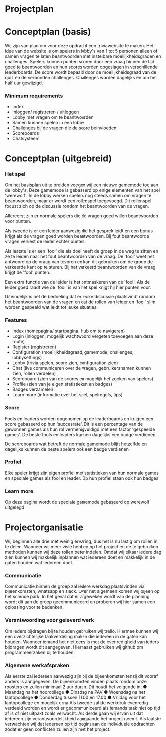 # Projectplan

# Conceptplan (basis)

Wij zijn van plan om voor deze opdracht een triviawebsite te maken. Het idee van de website is om spelers in lobby's van 1 tot 5 personen alleen of samen vragen te laten beantwoorden met instelbare moeilijkheidsgraden en challenges. Spelers kunnen punten scoren door een vraag binnen de tijd goed te beantwoorden en hun scores worden opgeslagen in verschillende leaderboards. De score wordt bepaald door de moeilijkheidsgraad van de quiz en de verbonden challenges. Challenges worden dagelijks en om het half uur gewijzigd.

### Minimum requirements

- Index
- Inloggen/ registreren / uitloggen
- Lobby met vragen om te beantwoorden
- Samen kunnen spelen in een lobby
- Challenges bij de vragen die de score beinvloeden
- Scoreboards
- Chatsysteem

# Conceptplan (uitgebreid)

### Het spel

Om het basisplan uit te breiden voegen wij een nieuwe gamemode toe aan de lobby's. Deze gamemode is gebaseerd op enige elementen van het spel 'werewolf'. In de lobby werken spelers nog steeds samen om vragen te beantwoorden, maar er wordt een rollenspel toegevoegd. Dit rollenspel focust zich op de discussie rondom het beantwoorden van de vragen.

Allereerst zijn er normale spelers die de vragen goed willen beantwoorden voor punten.

Als tweede is er een leider aanwezig die het gesprek leidt en een bonus krijgt als de vragen goed worden beantwoorden. Bij fout beantwoorde vragen verliest de leider echter punten.

Als laatste is er een 'fool' die als doel heeft de groep in de weg te zitten en ze te leiden naar het fout beantwoorden van de vraag. De 'fool' weet het antwoord op de vraag van tevoren en kan dit gebruiken om de groep de verkeerde kant op te sturen. Bij het verkeerd beantwoorden van de vraag krijgt de 'fool' punten.

Een extra functie van de leider is het ontmaskeren van de 'fool'. Als de leider goed raadt wie de 'fool' is van het spel krijgt hij hier punten voor.

Uiteindelijk is het de bedoeling dat er leuke discussie plaatsvindt rondom het beantwoorden van de vragen en dat de rollen van leider en 'fool' slim worden gespeeld wat leidt tot leuke situaties.

### Features

- Index (homepagina/ startpagina. Hub om te navigeren)
- Login (inloggen, mogelijk wachtwoord vergeten toevoegen aan deze route)
- Register (registreren)
- Configuration (moeilijkheidsgraad, gamemode, challenges, lobbysettings)
- Lobby (trivia spelen, score zien, configuration zien)
- Chat (live communiceren over de vragen, gebruikersnamen kunnen zien, rollen verdelen)
- Scoreboard (zien van de scores en mogelijk het zoeken van spelers)
- Profile (zien van je eigen statistieken en badges)
- Badges verzamelen
- Learn more (informatie over het spel, spelregels, tips)

### Score

Fools en leaders worden opgenomen op de leaderboards en krijgen een score gebaseerd op hun 'succesrate'. Dit is een percentage van de gewonnen games als hun rol vermenigvuldigd met een factor 'gespeelde games'. De beste fools en leaders kunnen dagelijks een badge verdienen.

De scoreboards wat betreft de normale gamemode blijft hetzelfde en dagelijks kunnen de beste spelers ook een badge verdienen

### Profiel

Elke speler krijgt zijn eigen profiel met statistieken van hun normale games en speciale games als fool en leader. Op hun profiel staan ook hun badges

### Learn more

Op deze pagina wordt de speciale gamemode gebaseerd op werewolf uitgelegd

# Projectorganisatie

Wij beginnen alle drie met weinig ervaring, dus het is nu lastig om rollen in te delen. Wanneer wij
meer visie hebben op het project en de te gebruiken methoden kunnen wij deze rollen beter
indelen. Omdat wij elkaar iedere dag zien kunnen wij makkelijk inplannen wat iedereen doet en
makkelijk in de gaten houden wat iedereen doet.

### Communicatie

Communicatie binnen de groep zal iedere werkdag plaatsvinden via bijeenkomsten, whatsapp en
slack. Over het algemeen komen wij bijeen op het science park. In het geval dat er afgeweken wordt
van de planning wordt dit aan de groep gecommuniceerd en proberen wij hier samen een
oplossing voor te bedenken.

### Verantwoording voor geleverd werk

Om ieders bijdragen bij te houden gebruiken wij trello. Hiermee kunnen wij een overzichtelijke
taakverdeling maken die iedereen in de gaten kan houden. Wanneer iemand het niet eens is met
de evenredigheid van ieders bijdragen wordt dit aangegeven. Hiernaast gebruiken wij github om
programmeerzaken bij te houden.

### Algemene werkafspraken

Als eerste zal iedereen aanwezig zijn bij de bijeenkomsten tenzij dit vooraf anders is aangegeven.
De bijeenkomsten vinden plaats rondom onze roosters en zullen minimaal 2 uur duren. Dit houdt
het volgende in:
● Maandag na het hoorcollege
● Dinsdag na PAV
● Woensdag na het laptopcollege
● Donderdag tussen 11.00 en 17.00
● Vrijdag voor het laptopcollege en mogelijk erna
Als tweede zal de werkdruk evenredig verdeeld worden en wordt er gecommuniceerd als iemands
taak niet op tijd af is of niet uitpakt zoals verwacht.
Als derde gaan wij ervan uit dat iedereen zijn verantwoordelijkheid aangaande het project neemt.
Als laatste verwachten wij dat iedereen op tijd begint aan de individuele opdrachten zodat er geen
conflicten zullen zijn met het project.


